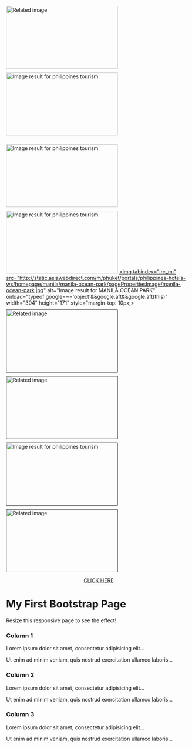 
<a href="https://www.princesagardenisland.com" title="PRINCESA GARDEN ISLAND"> <img tabindex="irc_mi" src="https://i.travelapi.com/hotels/9000000/8770000/8762700/8762633/8762633_148_z.jpg" alt="Related image" onload="typeof google==='object'&amp;&amp;google.aft&amp;&amp;google.aft(this)" width="304" height="171" style="margin-top: 10px;"> </img></a>
<a href="https://www.bohol.ph/article6.html" title="CHOCOLATE HILLS"> <img tabindex="irc_mi" src="https://kittelsoncarpo.com/wp-content/uploads/2010/06/Chocolate_Hills_overview.jpg" onload="typeof google==='object'&amp;&amp;google.aft&amp;&amp;google.aft(this)" width="304" height="171" style="margin-top: 10px;" alt="Image result for philippines tourism"></img></a>

<a href="https://www.cnn.com/2018/04/04/asia/philippines-duterte-boracay-shutdown-intl/index.html" title="BORACAY BEACH"><img tabindex="irc_mi" src="http://faq.ph/wp-content/uploads/2015/10/12178197_10154376879183146_1061416062_n.jpg" onload="typeof google==='object'&amp;&amp;google.aft&amp;&amp;google.aft(this)" width="304" height="171" style="margin-top: 10px;" alt="Image result for philippines tourism"></img></a>
<a href="https://en.wikipedia.org/wiki/Mayon" title="MAYON VOLCANO"> <img tabindex="irc_mi" src="http://www.travelnewsdigest.in/wp-content/uploads/2013/04/island-Philippines.jpg" onload="typeof google==='object'&amp;&amp;google.aft&amp;&amp;google.aft(this)" width="304" height="171" style="margin-top: 10px;" alt="Image result for philippines tourism"></img></a>
<a href="https://www.manilaoceanpark.com/" title="OCEAN PARK"> <img tabindex="irc_mi" src="http://static.asiawebdirect.com/m/phuket/portals/philippines-hotels-ws/homepage/manila/manila-ocean-park/pagePropertiesImage/manila-ocean-park.jpg" alt="Image result for MANILA OCEAN PARK" onload="typeof google==='object'&amp;&amp;google.aft&amp;&amp;google.aft(this)" width="304" height="171" style="margin-top: 10px;></img></a>
<a href=""> <img tabindex="irc_mi" src="http://elita-tur.ru/uploads/image/%D1%84%D0%B8%D0%BB%D0%BB%D0%B8%D0%BF2.jpg" onload="typeof google==='object'&amp;&amp;google.aft&amp;&amp;google.aft(this)" width="304" height="171" style="margin-top: 10px;" alt="Related image"></img></a>
<a href=""> <img tabindex="irc_mi" src="http://www.vengavalevamos.com/wp-content/uploads/2015/12/boracay-cottage.jpg" onload="typeof google==='object'&amp;&amp;google.aft&amp;&amp;google.aft(this)" width="304" height="171" style="margin-top: 10px;" alt="Related image"></img></a>
<a href=""> <img tabindex="irc_mi" src="https://images.summitmedia-digital.com/preview/images/2017/04/12/humaNM.jpg" onload="typeof google==='object'&amp;&amp;google.aft&amp;&amp;google.aft(this)" width="304" height="171" style="margin-top: 10px;" alt="Image result for philippines tourism"></img></a>
<a href=""> <img tabindex="irc_mi" src="https://wp-assets.dotproperty-kh.com/wp-content/uploads/sites/2/2016/05/15121646/Baguio-11.jpg" alt="Related image" onload="typeof google==='object'&amp;&amp;google.aft&amp;&amp;google.aft(this)" width="304" height="171" style="margin-top: 10px;"></img></a>
<a href="http://experiencephilippines.org/" title=" PHILIPPINE TOURISM"> <center> CLICK HERE </center> </a>





<div class="jumbotron text-center">
  <h1>My First Bootstrap Page</h1>
  <p>Resize this responsive page to see the effect!</p>
</div>

<div class="container">
  <div class="row">
    <div class="col-sm-4">
      <h3>Column 1</h3>
      <p>Lorem ipsum dolor sit amet, consectetur adipisicing elit...</p>
      <p>Ut enim ad minim veniam, quis nostrud exercitation ullamco laboris...</p>
    </div>
    <div class="col-sm-4">
      <h3>Column 2</h3>
      <p>Lorem ipsum dolor sit amet, consectetur adipisicing elit...</p>
      <p>Ut enim ad minim veniam, quis nostrud exercitation ullamco laboris...</p>
    </div>
    <div class="col-sm-4">
      <h3>Column 3</h3>        
      <p>Lorem ipsum dolor sit amet, consectetur adipisicing elit...</p>
      <p>Ut enim ad minim veniam, quis nostrud exercitation ullamco laboris...</p>
    </div>
  </div>
</div>


</body>
</html>

